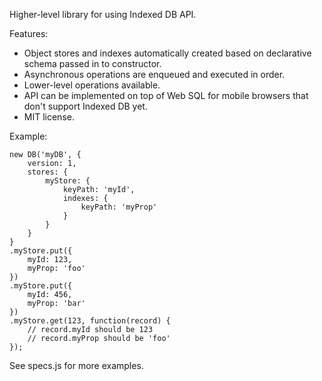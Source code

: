 Higher-level library for using Indexed DB API.

Features:

- Object stores and indexes automatically created based on declarative
  schema passed in to constructor.
- Asynchronous operations are enqueued and executed in order.
- Lower-level operations available.
- API can be implemented on top of Web SQL for mobile browsers that
  don't support Indexed DB yet.
- MIT license.

Example:

    new DB('myDB', {
        version: 1,
        stores: {
            myStore: {
                keyPath: 'myId',
                indexes: {
                    keyPath: 'myProp'
                }
            }
        }
    }
    .myStore.put({
        myId: 123,
        myProp: 'foo'
    })
    .myStore.put({
        myId: 456,
        myProp: 'bar'
    })
    .myStore.get(123, function(record) {
        // record.myId should be 123
        // record.myProp should be 'foo'
    });

See specs.js for more examples.
